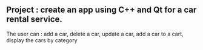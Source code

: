 ## Project : create an app using C++ and Qt for a car rental service. 
   The user can : add a car, delete a car, update a car, add a car to a cart, display the cars by category 
